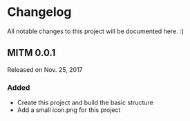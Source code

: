 # Changelog

All notable changes to this project will be documented here. :)

## MITM 0.0.1
Released on Nov. 25, 2017

### Added
* Create this project and build the basic structure
* Add a small icon.png for this project